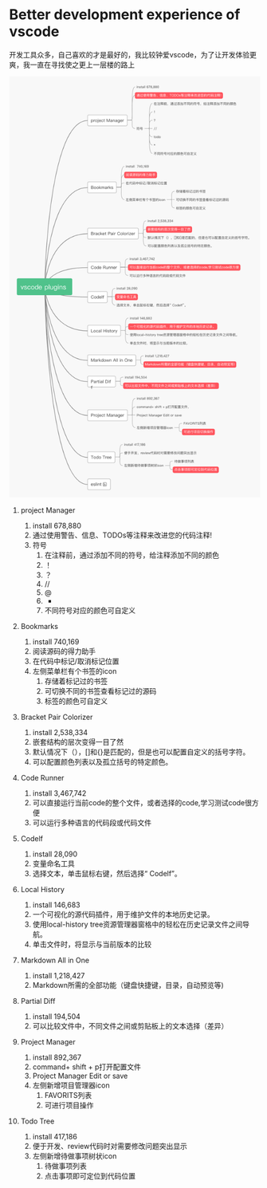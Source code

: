 # Better development experience of vscode

开发工具众多，自己喜欢的才是最好的，我比较钟爱vscode，为了让开发体验更爽，我一直在寻找使之更上一层楼的路上

![Alt text](vscodepulgins.png)

1. project Manager
    1. install 678,880
    2. 通过使用警告、信息、TODOs等注释来改进您的代码注释!
    3. 符号
       1. 在注释前，通过添加不同的符号，给注释添加不同的颜色
       2. ！
       3. ？
       4. //
       5. @
       6. *
       7. 不同符号对应的颜色可自定义

2. Bookmarks
   1. install  740,169
   2. 阅读源码的得力助手
   3. 在代码中标记/取消标记位置
   4. 左侧菜单栏有个书签的icon
      1. 存储着标记过的书签
      2. 可切换不同的书签查看标记过的源码
      3. 标签的颜色可自定义

3. Bracket Pair Colorizer
   1. install 2,538,334
   2. 嵌套结构的层次变得一目了然
   3. 默认情况下（），[]和{}是匹配的，但是也可以配置自定义的括号字符。
   4. 可以配置颜色列表以及孤立括号的特定颜色。

4. Code Runner
   1. install 3,467,742
   2. 可以直接运行当前code的整个文件，或者选择的code,学习测试code很方便
   3. 可以运行多种语言的代码段或代码文件

5. Codelf
   1. install 28,090
   2. 变量命名工具
   3. 选择文本，单击鼠标右键，然后选择“ Codelf”。

6. Local History
   1. install 146,683
   2. 一个可视化的源代码插件，用于维护文件的本地历史记录。
   3. 使用local-history tree资源管理器窗格中的轻松在历史记录文件之间导航。
   4. 单击文件时，将显示与当前版本的比较

7. Markdown All in One
   1. install 1,218,427
   2. Markdown所需的全部功能（键盘快捷键，目录，自动预览等)

8. Partial Diff
   1. install 194,504
   2. 可以比较文件中，不同文件之间或剪贴板上的文本选择（差异）

9. Project Manager
   1. install 892,367
   2. command+ shift + p打开配置文件
   3. Project Manager Edit or save
   4. 左侧新增项目管理器icon
      1. FAVORITS列表
      2. 可进行项目操作

10. Todo Tree
    1. install 417,186
    2. 便于开发、review代码时对需要修改问题突出显示
    3. 左侧新增待做事项树状icon
       1. 待做事项列表
       2. 点击事项即可定位到代码位置
